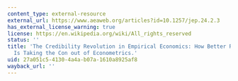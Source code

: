```yaml
---
content_type: external-resource
external_url: https://www.aeaweb.org/articles?id=10.1257/jep.24.2.3
has_external_license_warning: true
license: https://en.wikipedia.org/wiki/All_rights_reserved
status: ''
title: 'The Credibility Revolution in Empirical Economics: How Better Research Design
  Is Taking the Con out of Econometrics.'
uid: 27a051c5-4130-4a4a-b07a-1610a8925af8
wayback_url: ''
---
```

